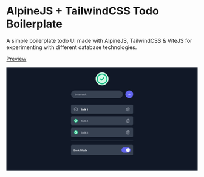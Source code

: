 # AlpineJS + TailwindCSS Todo Boilerplate

A simple boilerplate todo UI made with AlpineJS, TailwindCSS & ViteJS for experimenting with different database technologies.

[Preview](https://tailpine.vercel.app)

![](https://raw.githubusercontent.com/oneminch/tailpine-todo/main/assets/demo.png)
